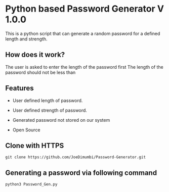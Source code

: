 # Python based Password Generator V 1.0.0

This is a python script that can generate a random password for a defined length and strength.

## How does it work?

The user is asked to enter the length of the password first 
The length of the password should not be less than 

## Features

* User defined length of password.

* User defined strength of password.

* Generated password not stored on our system 

* Open Source

## Clone with HTTPS
```
git clone https://github.com/JoeDimumbi/Password-Generator.git
```

## Generating a password via following command
```
python3 Password_Gen.py
```
